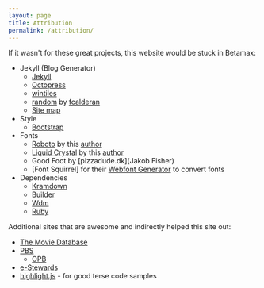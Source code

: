 ```yaml
---
layout: page
title: Attribution
permalink: /attribution/
---
```


If it wasn't for these great projects, this website would be stuck in Betamax:

* Jekyll (Blog Generator)
    * [Jekyll](http://jekyllrb.com/)
    * [Octopress](https://github.com/octopress/octopress)
    * [wintiles](https://github.com/sheehamj13/jekyll-live-tiles)
    * [random](https://gist.github.com/fcalderan/2098b6af9b3275ff890d) by [fcalderan](https://gist.github.com/fcalderan)
    * [Site map](https://rubygems.org/gems/jekyll-sitemap)
* Style
    * [Bootstrap](http://getbootstrap.com/)
* Fonts
    * [Roboto](http://www.fontsquirrel.com/fonts/roboto) by this [author](https://www.fontsquirrel.com/fonts/list/foundry/christian-robertson)
    * [Liquid Crystal](http://www.dafont.com/liquid-crystal.font) by this [author](http://www.dafont.com/profile.php?user=428160)
    * Good Foot by [pizzadude.dk](Jakob Fisher)
    * [Font Squirrel] for their [Webfont Generator](https://www.fontsquirrel.com/tools/webfont-generator) to convert fonts
* Dependencies
    * [Kramdown](http://kramdown.gettalong.org/)
    * [Builder](https://rubygems.org/gems/builder/versions/3.2.2)
    * [Wdm](https://github.com/Maher4Ever/wdm)
    * [Ruby](https://www.ruby-lang.org/en/)

Additional sites that are awesome and indirectly helped this site out: 

* [The Movie Database](http://themoviedb.com)
* [PBS](http://pbs.org)
    * [OPB](http://www.opb.org)
* [e-Stewards](http://e-stewards.org/find-a-recycler)
* [highlight.js](https://highlightjs.org) - for good terse code samples